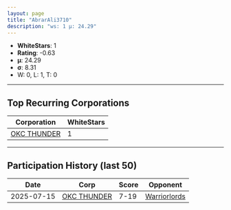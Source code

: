 ```yaml
---
layout: page
title: "AbrarAli3710"
description: "ws: 1 μ: 24.29"
---
```

- **WhiteStars**: 1
- **Rating**: -0.63
- **μ**: 24.29  
- **σ**: 8.31
- W: 0, L: 1, T: 0

---

## Top Recurring Corporations

| Corporation | WhiteStars |
| --- | --- |
| [OKC THUNDER](https://ws.tsl.rocks/corp/e0d10ea9212daec497d7fbfc5e33cb87a175d27e7024ea9da117385db5dbf3c2/) | 1 |

---

## Participation History (last 50)

| Date | Corp | Score | Opponent |
| --- | --- | --- | --- |
| 2025-07-15 | [OKC THUNDER](https://ws.tsl.rocks/corp/e0d10ea9212daec497d7fbfc5e33cb87a175d27e7024ea9da117385db5dbf3c2/) | 7-19 | [Warriorlords](https://ws.tsl.rocks/corp/a78c29b9e1c9f793205ba10d796dcabc114ef43d86f0bd34a43a56dc6da768aa/) |